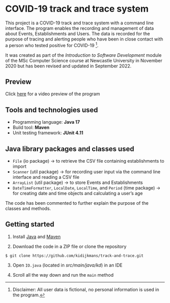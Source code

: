 # COVID-19 track and trace system

This project is a COVID-19 track and trace system with a command line interface. The program enables the recording and management of data about Events, Establishments and Users. The data is recorded for the purpose of tracing and alerting people who have been in close contact with a person who tested positive for COVID-19 [^1].

It was created as part of the *Introduction to Software Development* module of the MSc Computer Science course at Newcastle University in November 2020 but has been revised and updated in September 2022.

## Preview

Click [here](https://youtu.be/hBZEWHxWpEQ) for a video preview of the program

## Tools and technologies used

- Programming language: **Java 17**
- Build tool: **Maven**
- Unit testing framework: **JUnit 4.11**

## Java library packages and classes used

- `File` (io package) -> to retrieve the CSV file containing establishments to import
- `Scanner` (util package) -> for recording user input via the command line interface and reading a CSV file
- `ArrayList` (util package) -> to store Events and Establishments
- `DateTimeFormatter`, `LocalDate`, `LocalTime`, and `Period` (time package) -> for creating date and time objects and calculating a user’s age

The code has been commented to further explain the purpose of the classes and methods.

## Getting started

1. Install [Java](https://www.oracle.com/java/technologies/downloads/#java17) and [Maven](https://www.baeldung.com/install-maven-on-windows-linux-mac)

2. Download the code in a ZIP file or clone the repository

``` $ git clone https://github.com/kidijkmans/track-and-trace.git ```

3. Open `IO.java` (located in *src/main/java/kd*) in an IDE

4. Scroll all the way down and run the `main` method

[^1]: Disclaimer: All user data is fictional, no personal information is used in the program.

